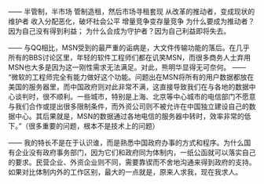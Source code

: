 ——
半管制，半市场
管制造租，然后市场寻租套现
从改革的推动者，变成现状的维护者
收入分配恶化，破坏社会公平
增量竞争变存量竞争
为什么要成为推动者？因为自己没有得到利益；
为什么会成为守护者？因为自己利益即将失去。

——
与QQ相比，MSN受到的最严重的诟病是，大文件传输功能的落后。在几乎所有的BBS讨论区里，年轻的软件工程师们都在讥笑MSN，而很多商务人士弃用MSN也大多是因为这一刚性需求无法满足。对此，熊明华显得无可奈何。
——
“微软的工程师完全有能力做好这个功能。问题出在MSN将所有的用户数据都放在美国的服务器里，而中国政府则对此非常不满，这直接导致我们在与各地的数据中心谈判时，很不顺利。一些城市，特别是上海、北京等中心城市的电信部门不愿意与我们合作或提出很多限制条件，而外资公司则不被允许在中国独立建设自己的数据中心。其后果就是，MSN的数据通过各地电信的服务器中转时，效率非常的低下。”（很多重要的问题，根本不是技术上的问题）

——
我的特长不是在于认识谁，而是熟悉中国政府办事的方式和程序。为什么国有企业没有政府事务部门，因为它们和政府同为体制内，一纸公函就可以落实自己的要求。民营企业、外资企业则不同，需要靠锲而不舍地沟通来得到政府的支持。如果对比体制内外的工作区别，最大的一点就是，原来人求我，现在我求人。